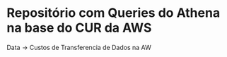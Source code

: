 # Repositório com Queries do Athena na base do CUR da AWS

Data -> Custos de Transferencia de Dados na AW
